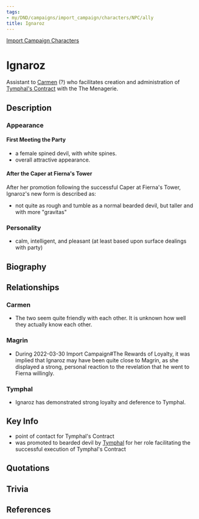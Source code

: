 ```yaml
---
tags:
- my/DND/campaigns/import_campaign/characters/NPC/ally
title: Ignaroz
---
```


[Import Campaign Characters](/dnd/characters/)

# Ignaroz

Assistant to [Carmen](/dnd/characters/npcs/carmen/) (?) who facilitates creation and administration of [Tymphal's Contract](/dnd/other-notes/tymphals-contract/) with the The Menagerie.

## Description

### Appearance

#### First Meeting the Party

- a female spined devil, with white spines.
- overall attractive appearance.

#### After the Caper at Fierna's Tower

After her promotion following the successful Caper at Fierna's Tower, Ignaroz's new form is described as:

- not quite as rough and tumble as a normal bearded devil, but taller and with more "gravitas"

### Personality

- calm, intelligent, and pleasant (at least based upon surface dealings with party)

## Biography

## Relationships

### Carmen

- The two seem quite friendly with each other. It is unknown how well they actually know each other.

### Magrin

- During 2022-03-30 Import Campaign#The Rewards of Loyalty, it was implied that Ignaroz may have been quite close to Magrin, as she displayed a strong, personal reaction to the revelation that he went to Fierna willingly.

### Tymphal

- Ignaroz has demonstrated strong loyalty and deference to Tymphal.

## Key Info

- point of contact for Tymphal's Contract
- was promoted to bearded devil by [Tymphal](/dnd/characters/npcs/tymphal/) for her role facilitating the successful execution of Tymphal's Contract

## Quotations

## Trivia

## References